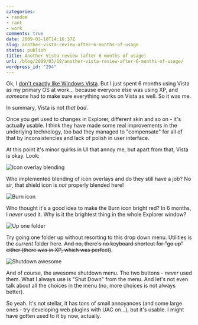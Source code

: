```yaml
---
categories:
- random
- rant
- work
comments: true
date: 2009-03-18T14:16:37Z
slug: another-vista-review-after-6-months-of-usage
status: publish
title: Another Vista review (after 6 months of usage)
url: /blog/2009/03/18/another-vista-review-after-6-months-of-usage/
wordpress_id: "294"
---
```


Ok, I [don't exactly like Windows Vista](/blog/2008/06/03/the-problem-with-vista/). But I just spent 6 months using Vista as my primary OS at work... because everyone else was using XP, and _someone_ had to make sure everything works on Vista as well. So it was me.

In summary, Vista is not _that bad_.

Once you get used to changes in Explorer, different skin and so on - it's actually usable. I think they have made some real improvements in the underlying technology, too bad they managed to "compensate" for all of that by inconsistencies and lack of polish in user interface.

At this point it's minor quirks in UI that annoy me, but apart from that, Vista is okay. Look:

![Icon overlay blending](http://aras-p.info/blog/wp-content/uploads/2009/03/vista-iconoverlay.png)

Who implemented blending of icon overlays and do they still have a job? No sir, that shield icon is _not_ properly blended here!

![Burn icon](http://aras-p.info/blog/wp-content/uploads/2009/03/vista-burn.png)

Who thought it's a good idea to make the Burn icon bright red? In 6 months, I _never_ used it. Why is it the brightest thing in the whole Explorer window?

![Up one folder](http://aras-p.info/blog/wp-content/uploads/2009/03/vista-upfolder.png)

Try going one folder up without resorting to this drop down menu. Utilities is the _current_ folder here. <del>And no, there's no keyboard shortcut for "go up" either (there was in XP, which was perfect)</del>.

![Shutdown awesome](http://aras-p.info/blog/wp-content/uploads/2009/03/vista-shutdown.png)

And of course, the awesome shutdown menu. The two buttons - _never_ used them. What I always use is "Shut Down" from the menu. And let's not even talk about all the choices in the menu (no, more choices is not always better).

So yeah. It's not stellar, it has tons of small annoyances (and some large ones - try developing web plugins with UAC on...), but it's usable. I might have gotten used to it by now, actually.
